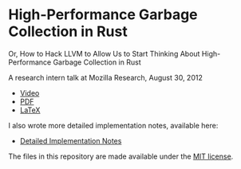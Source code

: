 # High-Performance Garbage Collection in Rust

Or, How to Hack LLVM to Allow Us to Start Thinking About
High-Performance Garbage Collection in Rust

A research intern talk at Mozilla Research, August 30, 2012

  * [Video](https://air.mozilla.org/rust-gc/)
  * [PDF](https://github.com/downloads/elliottslaughter/rust-gc-talk/rust-gc-talk-2012-08-30.pdf)
  * [LaTeX](https://raw.github.com/elliottslaughter/rust-gc-talk/master/talk.tex)

I also wrote more detailed implementation notes, available here:

  * [Detailed Implementation Notes](https://github.com/elliottslaughter/rust-gc-notes)

The files in this repository are made available under the [MIT
license](http://opensource.org/licenses/mit-license.php).
